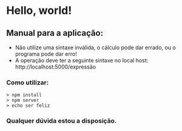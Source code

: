 # Hello, world!

## Manual para a aplicação:
- Não utilize uma sintaxe inválida, o cálculo pode dar errado, ou o programa pode dar erro!
- A operação deve ter a seguinte sintaxe no local host: http://localhost:5000/expressão

### Como utilizar:
```
> npm install
> npm server
> echo ser feliz
```
### Qualquer dúvida estou a disposição.